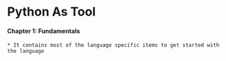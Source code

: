 # Python As Tool

#### Chapter 1: Fundamentals
    * It contains most of the language specific items to get started with the language